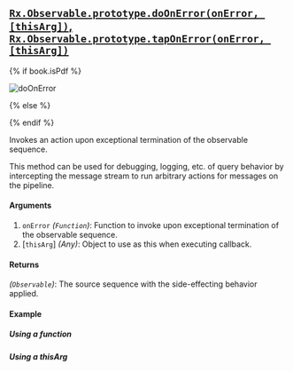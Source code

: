 ## [`Rx.Observable.prototype.doOnError(onError, [thisArg])`, `Rx.Observable.prototype.tapOnError(onError, [thisArg])`](https://github.com/Reactive-Extensions/RxJS/blob/master/src/core/linq/observable/do.js)

{% if book.isPdf %}

![doOnError](http://reactivex.io/documentation/operators/images/doOnError.png)

{% else %}



{% endif %}

Invokes an action upon exceptional termination of the observable sequence.

This method can be used for debugging, logging, etc. of query behavior by intercepting the message stream to run arbitrary actions for messages on the pipeline.

#### Arguments
1. `onError` *(`Function`)*: Function to invoke upon exceptional termination of the observable sequence.
2. [`thisArg`] *(Any)*: Object to use as this when executing callback.

#### Returns
*(`Observable`)*: The source sequence with the side-effecting behavior applied.

#### Example

##### Using a function

[](http://jsbin.com/girara/1/embed?js,console)

##### Using a thisArg

[](http://jsbin.com/keqovo/1/embed?js,console)
